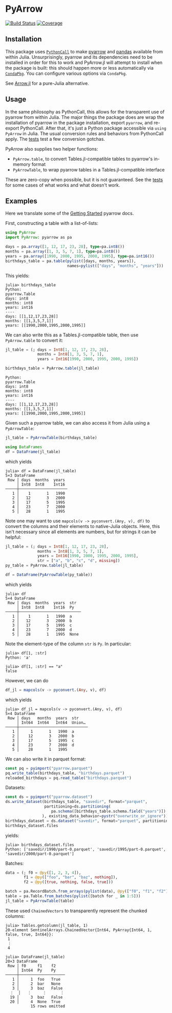 # PyArrow

[![Build Status](https://github.com/ericphanson/PyArrow.jl/actions/workflows/CI.yml/badge.svg?branch=main)](https://github.com/ericphanson/PyArrow.jl/actions/workflows/CI.yml?query=branch%3Amain)
[![Coverage](https://codecov.io/gh/ericphanson/PyArrow.jl/branch/main/graph/badge.svg)](https://codecov.io/gh/ericphanson/PyArrow.jl)

## Installation

This package uses [`PythonCall`](https://cjdoris.github.io/PythonCall.jl) to make
[pyarrow](https://arrow.apache.org/docs/python/index.html) and [pandas](https://pandas.pydata.org/) available from within Julia. Unsurprisingly,
pyarrow and its dependencies need to be installed in order for this to work
and PyArrow.jl will attempt to install when the package is built: this should happen
more or less automatically via [`CondaPkg`](https://github.com/cjdoris/CondaPkg.jl).
You can configure various options via `CondaPkg`.

See [Arrow.jl](https://github.com/apache/arrow-julia) for a pure-Julia alternative.

## Usage

In the same philosophy as PythonCall, this allows for the transparent use of
pyarrow from within Julia.
The major things the package does are wrap the installation of pyarrow in the
package installation, export `pyarrow`, and re-export PythonCall.
After that, it's just a Python package accessible via `using PyArrow` in
Julia. The usual conversion rules and behaviors from PythonCall apply.
The [tests](test/runtests.jl) test a few conversion gotchas.

PyArrow also supplies two helper functions:

- `PyArrow.table`, to convert Tables.jl-compatible tables to pyarrow's in-memory format
- `PyArrowTable`, to wrap pyarrow tables in a Tables.jl-compatible interface

These are zero-copy when possible, but it is not guaranteed. See the [tests](./test/runtests.jl) for some cases of what works and what doesn't work.

## Examples

Here we translate some of the [Getting Started](https://arrow.apache.org/docs/python/getstarted.html) pyarrow docs.

First, constructing a table with a list-of-lists:

```julia
using PyArrow
import PyArrow: pyarrow as pa

days = pa.array([1, 12, 17, 23, 28], type=pa.int8())
months = pa.array([1, 3, 5, 7, 1], type=pa.int8())
years = pa.array([1990, 2000, 1995, 2000, 1995], type=pa.int16())
birthdays_table = pa.table(pylist([days, months, years]),
                           names=pylist(["days", "months", "years"]))
```

This yields:

```julia-repl
julia> birthdays_table
Python:
pyarrow.Table
days: int8
months: int8
years: int16
----
days: [[1,12,17,23,28]]
months: [[1,3,5,7,1]]
years: [[1990,2000,1995,2000,1995]]
```


We can also write this as a Tables.jl-compatible table, then use `PyArrow.table` to convert it:
```julia
jl_table = (; days = Int8[1, 12, 17, 23, 28],
              months = Int8[1, 3, 5, 7, 1],
              years = Int16[1990, 2000, 1995, 2000, 1995])

birthdays_table = PyArrow.table(jl_table)
```

```julia-repl
Python:
pyarrow.Table
days: int8
months: int8
years: int16
----
days: [[1,12,17,23,28]]
months: [[1,3,5,7,1]]
years: [[1990,2000,1995,2000,1995]]
```

Given such a pyarrow table, we can also access it from Julia using a `PyArrowTable`:

```julia
jl_table = PyArrowTable(birthdays_table)

using DataFrames
df = DataFrame(jl_table)
```

which yields

```julia-repl
julia> df = DataFrame(jl_table)
5×3 DataFrame
 Row │ days  months  years
     │ Int8  Int8    Int16
─────┼─────────────────────
   1 │    1       1   1990
   2 │   12       3   2000
   3 │   17       5   1995
   4 │   23       7   2000
   5 │   28       1   1995
```

Note one may want to use `mapcols(v -> pyconvert.(Any, v), df)` to convert the columns and their elements to native-Julia objects. Here, this isn't necessary since all elements are numbers, but for strings it can be helpful:

```julia
jl_table = (; days = Int8[1, 12, 17, 23, 28],
              months = Int8[1, 3, 5, 7, 1],
              years = Int16[1990, 2000, 1995, 2000, 1995],
              str = ["a", "b", "c", "d", missing])
py_table = PyArrow.table(jl_table)

df = DataFrame(PyArrowTable(py_table))
```
which yields

```julia-repl
julia> df
5×4 DataFrame
 Row │ days  months  years  str
     │ Int8  Int8    Int16  Py
─────┼───────────────────────────
   1 │    1       1   1990  a
   2 │   12       3   2000  b
   3 │   17       5   1995  c
   4 │   23       7   2000  d
   5 │   28       1   1995  None
```

Note the element-type of the column `str` is `Py`. In particular:

```julia-repl
julia> df[1, :str]
Python: 'a'

julia> df[1, :str] == "a"
false
```

However, we can do
```julia
df_jl = mapcols(v -> pyconvert.(Any, v), df)
```

which yields

```julia-repl
julia> df_jl = mapcols(v -> pyconvert.(Any, v), df)
5×4 DataFrame
 Row │ days   months  years  str
     │ Int64  Int64   Int64  Union…
─────┼──────────────────────────────
   1 │     1       1   1990  a
   2 │    12       3   2000  b
   3 │    17       5   1995  c
   4 │    23       7   2000  d
   5 │    28       1   1995

```

We can also write it in parquet format:

```julia
const pq = pyimport("pyarrow.parquet")
pq.write_table(birthdays_table, "birthdays.parquet")
reloaded_birthdays = pq.read_table("birthdays.parquet")
```

Datasets:

```julia
const ds = pyimport("pyarrow.dataset")
ds.write_dataset(birthdays_table, "savedir", format="parquet",
                 partitioning=ds.partitioning(
                    pa.schema([birthdays_table.schema.field("years")])
                ), existing_data_behavior=pystr("overwrite_or_ignore"))
birthdays_dataset = ds.dataset("savedir", format="parquet", partitioning=pylist(["years"]))
birthdays_dataset.files
```

yields:

```julia-repl
julia> birthdays_dataset.files
Python: ['savedir/1990/part-0.parquet', 'savedir/1995/part-0.parquet', 'savedir/2000/part-0.parquet']
```

Batches:

```julia
data = (; f0 = @py([1, 2, 3, 4]),
        f1 = @py(["foo", "bar", "baz", nothing]),
        f2 = @py([true, nothing, false, true]))

batch = pa.RecordBatch.from_arrays(pylist(data), @py(["f0", "f1", "f2"]))
table = pa.Table.from_batches(pylist([batch for _ in 1:5]))
jl_table = PyArrowTable(table)
```

These used `ChainedVectors` to transparently represent the chunked columns:

```julia-repl
julia> Tables.getcolumn(jl_table, 1)
20-element SentinelArrays.ChainedVector{Int64, PyArray{Int64, 1, false, true, Int64}}:
 1
 ⋮
 4

julia> DataFrame(jl_table)
20×3 DataFrame
 Row │ f0     f1    f2
     │ Int64  Py    Py
─────┼────────────────────
   1 │     1  foo   True
   2 │     2  bar   None
   3 │     3  baz   False
  ⋮  │   ⋮     ⋮      ⋮
  19 │     3  baz   False
  20 │     4  None  True
           15 rows omitted
```
